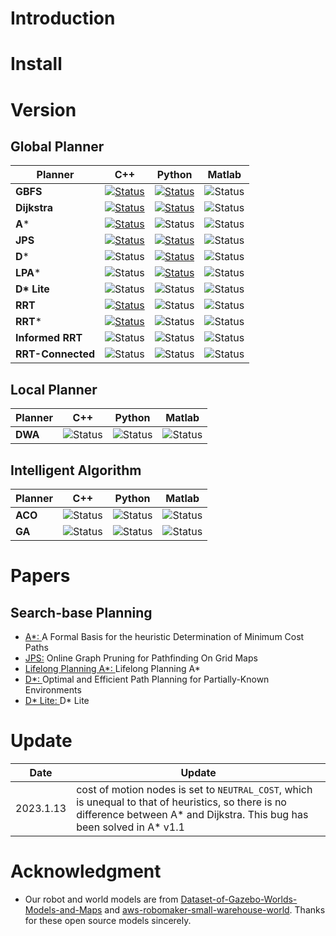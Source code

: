 
# Introduction

# Install

# Version
## Global Planner

Planner      |    C++    | Python    | Matlab
------------ | --------- | --------- | -----------------
**GBFS**                 | [![Status](https://img.shields.io/badge/done-v1.0-brightgreen)](https://github.com/913982779/ros_motion_planning/blob/master/ros/src/planner/graph_planner/src/a_star.cpp)   | [![Status](https://img.shields.io/badge/done-v1.0-brightgreen)](https://github.com/913982779/ros_motion_planning/blob/master/python/graph_search/gbfs.py)   | ![Status](https://img.shields.io/badge/develop-v1.0-red)   |
**Dijkstra**                 | [![Status](https://img.shields.io/badge/done-v1.0-brightgreen)](https://github.com/913982779/ros_motion_planning/blob/master/ros/src/planner/graph_planner/src/a_star.cpp)  | [![Status](https://img.shields.io/badge/done-v1.0-brightgreen)](https://github.com/913982779/ros_motion_planning/blob/master/python/graph_search/dijkstra.py) | ![Status](https://img.shields.io/badge/develop-v1.0-red) |
**A***                 | [![Status](https://img.shields.io/badge/done-v1.0-brightgreen)](https://github.com/913982779/ros_motion_planning/blob/master/ros/src/planner/graph_planner/src/a_star.cpp) | ![Status](https://img.shields.io/badge/done-v1.0-brightgreen) | ![Status](https://img.shields.io/badge/develop-v1.0-red) | 
**JPS**                 | [![Status](https://img.shields.io/badge/done-v1.0-brightgreen)](https://github.com/913982779/ros_motion_planning/blob/master/ros/src/planner/graph_planner/src/jump_point_search.cpp) | [![Status](https://img.shields.io/badge/done-v1.0-brightgreen)](https://github.com/913982779/ros_motion_planning/blob/master/python/graph_search/jps.py) | ![Status](https://img.shields.io/badge/develop-v1.0-red) |
**D***                 | ![Status](https://img.shields.io/badge/develop-v1.0-red) | [![Status](https://img.shields.io/badge/done-v1.0-brightgreen)](https://github.com/913982779/ros_motion_planning/blob/master/python/graph_search/d_star.py) | ![Status](https://img.shields.io/badge/develop-v1.0-red) |
**LPA***                 | ![Status](https://img.shields.io/badge/develop-v1.0-red) | [![Status](https://img.shields.io/badge/done-v1.0-brightgreen)](https://github.com/913982779/ros_motion_planning/blob/master/python/graph_search/lpa_star.py) | ![Status](https://img.shields.io/badge/develop-v1.0-red) |
**D\* Lite**                 | ![Status](https://img.shields.io/badge/develop-v1.0-red) | ![Status](https://img.shields.io/badge/develop-v1.0-red) | ![Status](https://img.shields.io/badge/develop-v1.0-red) |
**RRT**                 | [![Status](https://img.shields.io/badge/done-v1.0-brightgreen)](https://github.com/913982779/ros_motion_planning/blob/master/ros/src/planner/sample_planner/src/rrt.cpp) | ![Status](https://img.shields.io/badge/develop-v1.0-red) | ![Status](https://img.shields.io/badge/develop-v1.0-red) |
**RRT***                 | [![Status](https://img.shields.io/badge/done-v1.0-brightgreen)](https://github.com/913982779/ros_motion_planning/blob/master/ros/src/planner/sample_planner/src/rrt_star.cpp) | ![Status](https://img.shields.io/badge/develop-v1.0-red) | ![Status](https://img.shields.io/badge/develop-v1.0-red) |
**Informed RRT**                 | ![Status](https://img.shields.io/badge/develop-v1.0-red) | ![Status](https://img.shields.io/badge/develop-v1.0-red) | ![Status](https://img.shields.io/badge/develop-v1.0-red) |
**RRT-Connected**                 | ![Status](https://img.shields.io/badge/develop-v1.0-red) | ![Status](https://img.shields.io/badge/develop-v1.0-red) | ![Status](https://img.shields.io/badge/develop-v1.0-red) |

## Local Planner
| Planner | C++                                                      | Python                                                   | Matlab                                                   |
| ------- | -------------------------------------------------------- | -------------------------------------------------------- | -------------------------------------------------------- |
| **DWA** | ![Status](https://img.shields.io/badge/develop-v1.0-red) | ![Status](https://img.shields.io/badge/develop-v1.0-red) | ![Status](https://img.shields.io/badge/develop-v1.0-red) |

## Intelligent Algorithm

| Planner | C++                                                      | Python                                                   | Matlab                                                   |
| ------- | -------------------------------------------------------- | -------------------------------------------------------- | -------------------------------------------------------- |
| **ACO** | ![Status](https://img.shields.io/badge/develop-v1.0-red) | ![Status](https://img.shields.io/badge/develop-v1.0-red) | ![Status](https://img.shields.io/badge/develop-v1.0-red) |
| **GA**  | ![Status](https://img.shields.io/badge/develop-v1.0-red) | ![Status](https://img.shields.io/badge/develop-v1.0-red) | ![Status](https://img.shields.io/badge/develop-v1.0-red) |



# Papers
## Search-base Planning
* [A*: ](https://ieeexplore.ieee.org/document/4082128) A Formal Basis for the heuristic Determination of Minimum Cost Paths
* [JPS:](https://ojs.aaai.org/index.php/AAAI/article/view/7994) Online Graph Pruning for Pathfinding On Grid Maps
* [Lifelong Planning A*: ](https://www.cs.cmu.edu/~maxim/files/aij04.pdf) Lifelong Planning A*
* [D*: ](http://web.mit.edu/16.412j/www/html/papers/original_dstar_icra94.pdf) Optimal and Efficient Path Planning for Partially-Known Environments
* [D* Lite: ](http://idm-lab.org/bib/abstracts/papers/aaai02b.pdf) D* Lite

# Update
| Date      | Update                                                                                                                                                                        |
| --------- | ----------------------------------------------------------------------------------------------------------------------------------------------------------------------------- |
| 2023.1.13 | cost of motion nodes is set to `NEUTRAL_COST`, which is unequal to that of heuristics, so there is no difference between A* and Dijkstra. This bug has been solved in A* v1.1 |

# Acknowledgment
* Our robot and world models are from [
Dataset-of-Gazebo-Worlds-Models-and-Maps](https://github.com/mlherd/Dataset-of-Gazebo-Worlds-Models-and-Maps) and [
aws-robomaker-small-warehouse-world](https://github.com/aws-robotics/aws-robomaker-small-warehouse-world). Thanks for these open source models sincerely.